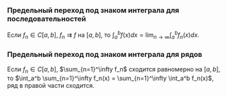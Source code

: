 ### Предельный переход под знаком интеграла для последовательностей
Если $f_n \in C[a, b]$, $f_n \rightrightarrows f$ на $[a, b]$, то $\int_a^b f(x)dx = \lim_{n \rightarrow \infty} \int_a^b f_n (x)dx$.
### Предельный переход под знаком интеграла для рядов
Если $f_n \in C[a, b]$, $\sum_{n=1}^\infty f_n$ сходится равномерно на $[a, b]$, то $\int_a^b \sum_{n=1}^\infty f_n(x) = \sum_{n=1}^\infty \int_a^b f_n(x)$,  
ряд в правой части сходится.
